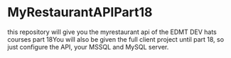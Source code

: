 # MyRestaurantAPIPart18
this repository will give you the myrestaurant api of the EDMT DEV hats courses part 18You will also be given the full client project until part 18, so just configure the API, your MSSQL and MySQL server.
